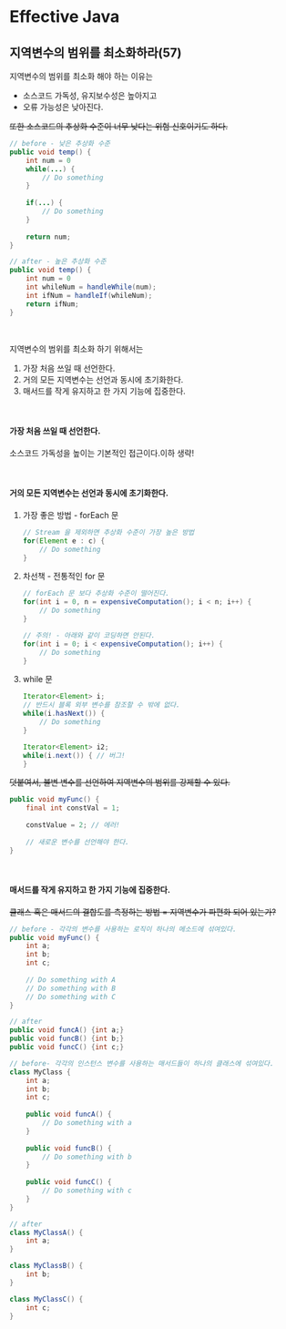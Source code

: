 # Effective Java

## 지역변수의 범위를 최소화하라(57)

지역변수의 범위를 최소화 해야 하는 이유는
* 소스코드 가독성, 유지보수성은 높아지고 
* 오류 가능성은 낮아진다.

~~또한 소스코드의 추상화 수준이 너무 낮다는 위험 신호이기도 하다.~~
```java
// before - 낮은 추상화 수준
public void temp() {
	int num = 0
	while(...) {
		// Do something
	}
	
	if(...) {
		// Do something
	}
	
	return num;
}

// after - 높은 추상화 수준
public void temp() {
	int num = 0
	int whileNum = handleWhile(num);
	int ifNum = handleIf(whileNum);
	return ifNum;
}
```

<br>

지역변수의 범위를 최소화 하기 위해서는
1. 가장 처음 쓰일 때 선언한다.
2. 거의 모든 지역변수는 선언과 동시에 초기화한다.
3. 매서드를 작게 유지하고 한 가지 기능에 집중한다.

<br>

#### 가장 처음 쓰일 때 선언한다.
소스코드 가독성을 높이는 기본적인 접근이다.이하 생략!

<br>

#### 거의 모든 지역변수는 선언과 동시에 초기화한다.
1. 가장 좋은 방법 - forEach 문
	```java
	// Stream 을 제외하면 추상화 수준이 가장 높은 방법
	for(Element e : c) {
		// Do something
	}
	```
2. 차선책 - 전통적인 for 문
	```java
	// forEach 문 보다 추상화 수준이 떨어진다.
	for(int i = 0, n = expensiveComputation(); i < n; i++) {
		// Do something
	}

	// 주의! - 아래와 같이 코딩하면 안된다.
	for(int i = 0; i < expensiveComputation(); i++) {
		// Do something
	}
	```
3. while 문
	```java
	Iterator<Element> i;
	// 반드시 블록 외부 변수를 참조할 수 밖에 없다.
	while(i.hasNext()) {
		// Do something
	}

	Iterator<Element> i2;
	while(i.next()) { // 버그!	
	} 
	```

~~덧붙여서, 불변 변수를 선언하여 지역변수의 범위를 강제할 수 있다.~~
```java
public void myFunc() {
	final int constVal = 1;
	
	constValue = 2; // 에러!
	
	// 새로운 변수를 선언해야 한다.  
}
```

<br>

#### 매서드를 작게 유지하고 한 가지 기능에 집중한다.
~~클래스 혹은 매서드의 결합도를 측정하는 방법 = 지역변수가 파편화 되어 있는가?~~
```java
// before - 각각의 변수를 사용하는 로직이 하나의 메소드에 섞여있다.
public void myFunc() {
	int a;
	int b;
	int c;
	
	// Do something with A
	// Do something with B
	// Do something with C
}

// after
public void funcA() {int a;}
public void funcB() {int b;}
public void funcC() {int c;}
```

```java
// before- 각각의 인스턴스 변수를 사용하는 매서드들이 하나의 클래스에 섞여있다.
class MyClass {
	int a;
	int b;
	int c;
	
	public void funcA() {
		// Do something with a
	}
	
	public void funcB() {
		// Do something with b
	}
	
	public void funcC() {
		// Do something with c
	}
}

// after
class MyClassA() {
	int a;
}

class MyClassB() {
	int b;
}

class MyClassC() {
	int c;
}
```
